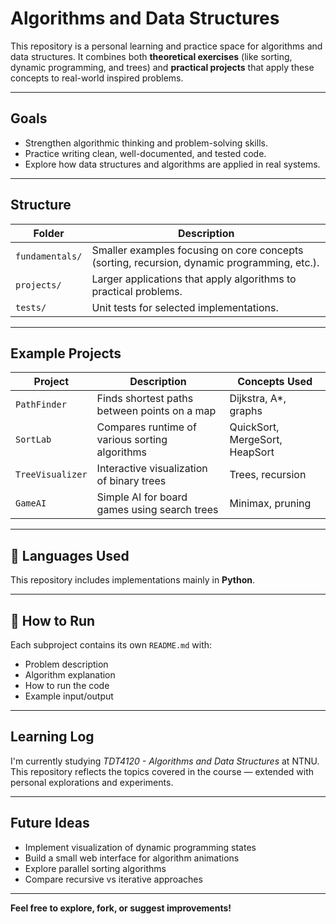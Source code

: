 # Algorithms and Data Structures

This repository is a personal learning and practice space for algorithms and data structures.
It combines both **theoretical exercises** (like sorting, dynamic programming, and trees) and **practical projects** that apply these concepts to real-world inspired problems.

---

## Goals

* Strengthen algorithmic thinking and problem-solving skills.
* Practice writing clean, well-documented, and tested code.
* Explore how data structures and algorithms are applied in real systems.

---

## Structure

| Folder          | Description                                                                                 |
| --------------- | ------------------------------------------------------------------------------------------- |
| `fundamentals/` | Smaller examples focusing on core concepts (sorting, recursion, dynamic programming, etc.). |
| `projects/`     | Larger applications that apply algorithms to practical problems.                            |
| `tests/`        | Unit tests for selected implementations.                                                    |

---

## Example Projects

| Project          | Description                                    | Concepts Used                  |
| ---------------- | ---------------------------------------------- | ------------------------------ |
| `PathFinder`     | Finds shortest paths between points on a map   | Dijkstra, A*, graphs           |
| `SortLab`        | Compares runtime of various sorting algorithms | QuickSort, MergeSort, HeapSort |
| `TreeVisualizer` | Interactive visualization of binary trees      | Trees, recursion               |
| `GameAI`         | Simple AI for board games using search trees   | Minimax, pruning               |

---

## 🧰 Languages Used

This repository includes implementations mainly in **Python**.

---

## 🚀 How to Run

Each subproject contains its own `README.md` with:

* Problem description
* Algorithm explanation
* How to run the code
* Example input/output

---

## Learning Log

I'm currently studying *TDT4120 - Algorithms and Data Structures* at NTNU.
This repository reflects the topics covered in the course — extended with personal explorations and experiments.

---

## Future Ideas

* Implement visualization of dynamic programming states
* Build a small web interface for algorithm animations
* Explore parallel sorting algorithms
* Compare recursive vs iterative approaches

---

**Feel free to explore, fork, or suggest improvements!**
